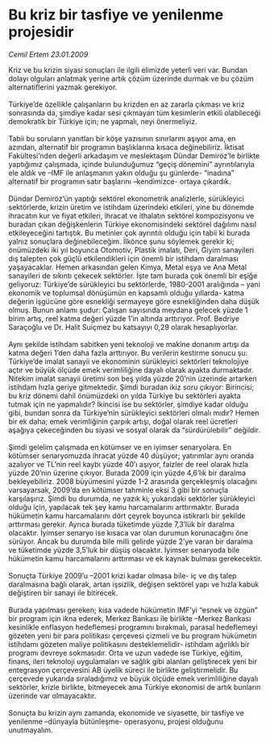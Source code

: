 # Bu kriz bir tasfiye ve yenilenme projesidir

*Cemil Ertem 23.01.2009*

<div class="taraf_structure_2col_1zq">
<div class="margen_n">



 <p>Kriz ve bu krizin siyasi sonuçları ile ilgili elimizde yeterli veri var. Bundan dolayı olguları anlatmak yerine artık çözüm üzerinde durmak ve bu çözüm alternatiflerini yazmak gerekiyor. <br/><br/>Türkiye’de özellikle çalışanların bu krizden en az zararla çıkması ve kriz sonrasında da, şimdiye kadar sesi çıkmayan tüm kesimlerin etkili olabileceği demokratik bir Türkiye için; ne yapmalı, neyi önermeliyiz. <br/><br/>Tabii bu soruların yanıtları bir köşe yazısının sınırlarını aşıyor ama, en azından, alternatif bir programın başlıklarına kısaca değinebiliriz. İktisat Fakültesi’nden değerli arkadaşım ve meslektaşım Dündar Demiröz’le birlikte yaptığımız çalışmada, içinde bulunduğumuz “geçiş dönemini” ayrıntılarıyla ele aldık ve –IMF ile anlaşmanın yakın olduğu şu günlerde- “inadına” alternatif bir programın satır başlarını –kendimizce- ortaya çıkardık. <br/><br/>Dündar Demiröz’ün yaptığı sektörel ekonometrik analizlerle, sürükleyici sektörlerde, krizin üretim ve istihdam üzerindeki etkileri, yine bu dönemde ihracatın kur ve fiyat etkileri, ihracat ve ithalatın sektörel kompozisyonu ve buradan çıkan değişkenlerin Türkiye ekonomisindeki sektörel dağılımı nasıl etkileyeceğini tartıştık. Bu metinler çok ayrıntılı olduğu için tabii ki burada yalnız sonuçlara değinebileceğim. İlkönce şunu söylemek gerekir ki; önümüzdeki iki yıl boyunca Otomotiv, Plastik imalatı, Deri, Giyim sanayileri dış talepten çok güçlü etkilendikleri için önemli bir istihdam daralması yaşayacaklar. Hemen arkasından gelen Kimya, Metal eşya ve Ana Metal sanayileri de sıkıntı çekecek sektörler. İşte tam burada çok önemli bir eşiğe geliyoruz: Türkiye’de sürükleyici bu sektörlerde, 1980-2001 aralığında – yani ekonomik ve toplumsal dönüşümün en kapsamlı olduğu yıllarda- katma değerin işgücüne göre esnekliği sermayeye göre esnekliğinden daha düşük olmuş. Bunun anlamı şudur: Çalışan sayısında meydana gelecek yüzde 1 birim artış, reel katma değeri yüzde 1’in altında arttırıyor. Prof. Bedriye Saraçoğlu ve Dr. Halit Suiçmez bu katsayıyı 0,29 olarak hesaplıyorlar. <br/><br/>Aynı şekilde istihdam sabitken yeni teknoloji ve makine donanım artışı da katma değeri 1’den daha fazla arttırıyor. Bu verilerin kestirme sonucu şu: Türkiye’de imalat sanayii ve ekonominin sürükleyici sektörleri teknolojiye açtır ve büyük ölçüde emek verimliliğine dayalı olarak ayakta durmaktadır. Nitekim imalat sanayii üretimi son beş yılda yüzde 20’nin üzerinde artarken istihdam hızla geriye gitmektedir. Şimdi buradan ikiz soru çıkıyor: Birincisi; bu kriz dönemi dahil önümüzdeki on yılda Türkiye bu sektörleri ayakta tutmak için ne yapmalıdır? İkincisi ise bu sektörler, şimdiye kadar olduğu gibi, bundan sonra da Türkiye’nin sürükleyici sektörleri olmalı mıdır? Hemen bir ek daha; emek verimliğinin çarpık artışı, doğal olarak reel ücretleri aşağıya çekeceğinden bu siyasi ve sosyal olarak da “sürdürülebilir” değildir. <br/><br/>Şimdi gelelim çalışmada en kötümser ve en iyimser senaryolara. En kötümser senaryomuzda ihracat yüzde 40 düşüyor; yatırımlar aynı oranda azalıyor ve TL’nin reel kaybı yüzde 40’ı aşıyor, faizler de reel olarak hızla yüzde 20’nin üzerine çıkıyor. Burada 2009 için yüzde 4,6’lık bir daralma bekleyebiliriz. 2008 büyümesini yüzde 1-2 arasında gerçekleşmiş olacağını varsayarsak, 2009’da en kötümser tahminle eksi 3 gibi bir sonuçla karşılaşırız. Şimdi bu durumda, ne yazık ki; yukarıdaki sektörler sürükleyici olduğu için, yapılacak tek şey kamu harcamalarını arttırmaktır. Burada hükümetin kamu harcamalarını dört çeyrek boyunca istikrarlı bir şekilde arttırması gerekir. Ayrıca burada tüketimde yüzde 7,3’lük bir daralma olacaktır. İyimser senaryo ise kısaca var olan durumun korunacağını öne sürüyor. Ancak bu durumda bile milli gelirde yüzde 2’ye varan bir daralma ve tüketimde yüzde 3,5’luk bir düşüş olacaktır. İyimser senaryoda bile hükümetin kamu harcamalarını arttırması ve ek kaynak bulması gerekecektir. <br/><br/>Sonuçta Türkiye 2009’u –2001 krizi kadar olmasa bile- iç ve dış talep daralmasına bağlı olarak, artan işsizlik, değişen sektörel yapı ve hızla kabuk değiştiren bir sanayi ile bitirecek. <br/><br/>Burada yapılması gereken; kısa vadede hükümetin IMF’yi “esnek ve özgün” bir program için ikna ederek, Merkez Bankası ile birlikte –Merkez Bankası kesinlikle enflasyon hedeflemesi programını bırakmalı, parasal hedeflemeyi gözeten yeni bir para politikası çerçevesi çizmeli ve bu program hükümetin istihdamı gözeten maliye politikasını desteklemelidir- istihdam ağırlıklı bir programı devreye sokmasıdır. Orta ve uzun vadede ise Türkiye, eğitim, finans, ileri teknoloji uygulamaları ve sağlık gibi alanları geliştirecek yeni bir entegrasyon çerçevesini AB üyelik süreci ile birlikte geliştirmelidir. Bu çerçevede yukarıda sıraladığımız ve büyük ölçüde emek verimliliğine dayalı sektörler, krizle birlikte, bitmeyecek ama Türkiye ekonomisi de artık bunların üzerinde var olmayacaktır. <br/><br/>Sonuçta bu krizin aynı zamanda, ekonomide ve siyasette, bir tasfiye ve yenilenme –dünyayla bütünleşme- operasyonu, projesi olduğunu unutmayalım.</p>

<br/>


<div id="taraf_not">
</div>

</div>


</div>
